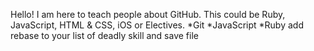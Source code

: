 Hello! I am here to teach people about GitHub.
This could be Ruby, JavaScript, HTML & CSS, iOS or Electives.
*Git
*JavaScript
*Ruby
add rebase to your list of deadly skill and save file
